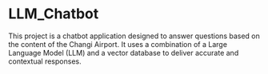 # LLM_Chatbot

This project is a chatbot application designed to answer questions based on the content of the Changi Airport. It uses a combination of a Large Language Model (LLM) and a vector database to deliver accurate and contextual responses.

